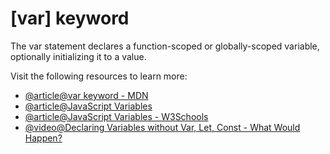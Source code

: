 # [var] keyword

The var statement declares a function-scoped or globally-scoped variable, optionally initializing it to a value.

Visit the following resources to learn more:

- [@article@var keyword - MDN](https://developer.mozilla.org/en-US/docs/Web/JavaScript/Reference/Statements/var)
- [@article@JavaScript Variables](https://javascript.info/variables)
- [@article@JavaScript Variables - W3Schools](https://www.w3schools.com/js/js_variables.asp)
- [@video@Declaring Variables without Var, Let, Const - What Would Happen?](https://www.youtube.com/watch?v=6UAKBYpUC-Y)
